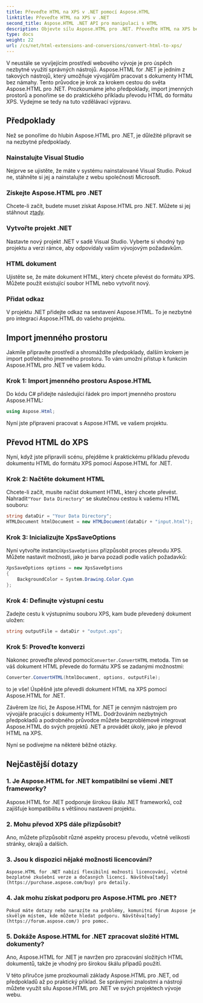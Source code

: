 ```yaml
---
title: Převeďte HTML na XPS v .NET pomocí Aspose.HTML
linktitle: Převeďte HTML na XPS v .NET
second_title: Aspose.HTML .NET API pro manipulaci s HTML
description: Objevte sílu Aspose.HTML pro .NET. Převeďte HTML na XPS bez námahy. Součástí jsou předpoklady, podrobný průvodce a často kladené otázky.
type: docs
weight: 22
url: /cs/net/html-extensions-and-conversions/convert-html-to-xps/
---
```


V neustále se vyvíjejícím prostředí webového vývoje je pro úspěch nezbytné využití správných nástrojů. Aspose.HTML for .NET je jedním z takových nástrojů, který umožňuje vývojářům pracovat s dokumenty HTML bez námahy. Tento průvodce je krok za krokem cestou do světa Aspose.HTML pro .NET. Prozkoumáme jeho předpoklady, import jmenných prostorů a ponoříme se do praktického příkladu převodu HTML do formátu XPS. Vydejme se tedy na tuto vzdělávací výpravu.

## Předpoklady

Než se ponoříme do hlubin Aspose.HTML pro .NET, je důležité připravit se na nezbytné předpoklady.

### Nainstalujte Visual Studio

Nejprve se ujistěte, že máte v systému nainstalované Visual Studio. Pokud ne, stáhněte si jej a nainstalujte z webu společnosti Microsoft.

### Získejte Aspose.HTML pro .NET

 Chcete-li začít, budete muset získat Aspose.HTML pro .NET. Můžete si jej stáhnout z[tady](https://releases.aspose.com/html/net/).

### Vytvořte projekt .NET

Nastavte nový projekt .NET v sadě Visual Studio. Vyberte si vhodný typ projektu a verzi rámce, aby odpovídaly vašim vývojovým požadavkům.

### HTML dokument

Ujistěte se, že máte dokument HTML, který chcete převést do formátu XPS. Můžete použít existující soubor HTML nebo vytvořit nový.

### Přidat odkaz

V projektu .NET přidejte odkaz na sestavení Aspose.HTML. To je nezbytné pro integraci Aspose.HTML do vašeho projektu.

## Import jmenného prostoru

Jakmile připravíte prostředí a shromáždíte předpoklady, dalším krokem je import potřebného jmenného prostoru. To vám umožní přístup k funkcím Aspose.HTML pro .NET ve vašem kódu.

### Krok 1: Import jmenného prostoru Aspose.HTML

Do kódu C# přidejte následující řádek pro import jmenného prostoru Aspose.HTML:

```csharp
using Aspose.Html;
```

Nyní jste připraveni pracovat s Aspose.HTML ve vašem projektu.

## Převod HTML do XPS

Nyní, když jste připravili scénu, přejděme k praktickému příkladu převodu dokumentu HTML do formátu XPS pomocí Aspose.HTML for .NET.

### Krok 2: Načtěte dokument HTML

 Chcete-li začít, musíte načíst dokument HTML, který chcete převést. Nahradit`"Your Data Directory"` se skutečnou cestou k vašemu HTML souboru:

```csharp
string dataDir = "Your Data Directory";
HTMLDocument htmlDocument = new HTMLDocument(dataDir + "input.html");
```

### Krok 3: Inicializujte XpsSaveOptions

 Nyní vytvořte instanci`XpsSaveOptions` přizpůsobit proces převodu XPS. Můžete nastavit možnosti, jako je barva pozadí podle vašich požadavků:

```csharp
XpsSaveOptions options = new XpsSaveOptions
{
    BackgroundColor = System.Drawing.Color.Cyan
};
```

### Krok 4: Definujte výstupní cestu

Zadejte cestu k výstupnímu souboru XPS, kam bude převedený dokument uložen:

```csharp
string outputFile = dataDir + "output.xps";
```

### Krok 5: Proveďte konverzi

 Nakonec proveďte převod pomocí`Converter.ConvertHTML` metoda. Tím se váš dokument HTML převede do formátu XPS se zadanými možnostmi:

```csharp
Converter.ConvertHTML(htmlDocument, options, outputFile);
```

to je vše! Úspěšně jste převedli dokument HTML na XPS pomocí Aspose.HTML for .NET.

Závěrem lze říci, že Aspose.HTML for .NET je cenným nástrojem pro vývojáře pracující s dokumenty HTML. Dodržováním nezbytných předpokladů a podrobného průvodce můžete bezproblémově integrovat Aspose.HTML do svých projektů .NET a provádět úkoly, jako je převod HTML na XPS.

Nyní se podívejme na některé běžné otázky.

## Nejčastější dotazy

### 1. Je Aspose.HTML for .NET kompatibilní se všemi .NET frameworky?
   Aspose.HTML for .NET podporuje širokou škálu .NET frameworků, což zajišťuje kompatibilitu s většinou nastavení projektu.

### 2. Mohu převod XPS dále přizpůsobit?
   Ano, můžete přizpůsobit různé aspekty procesu převodu, včetně velikosti stránky, okrajů a dalších.

### 3. Jsou k dispozici nějaké možnosti licencování?
    Aspose.HTML for .NET nabízí flexibilní možnosti licencování, včetně bezplatné zkušební verze a dočasných licencí. Návštěva[tady](https://purchase.aspose.com/buy) pro detaily.

### 4. Jak mohu získat podporu pro Aspose.HTML pro .NET?
    Pokud máte dotazy nebo narazíte na problémy, komunitní fórum Aspose je skvělým místem, kde můžete hledat podporu. Návštěva[tady](https://forum.aspose.com/) pro pomoc.

### 5. Dokáže Aspose.HTML for .NET zpracovat složité HTML dokumenty?
   Ano, Aspose.HTML for .NET je navržen pro zpracování složitých HTML dokumentů, takže je vhodný pro širokou škálu případů použití.

V této příručce jsme prozkoumali základy Aspose.HTML pro .NET, od předpokladů až po praktický příklad. Se správnými znalostmi a nástroji můžete využít sílu Aspose.HTML pro .NET ve svých projektech vývoje webu.